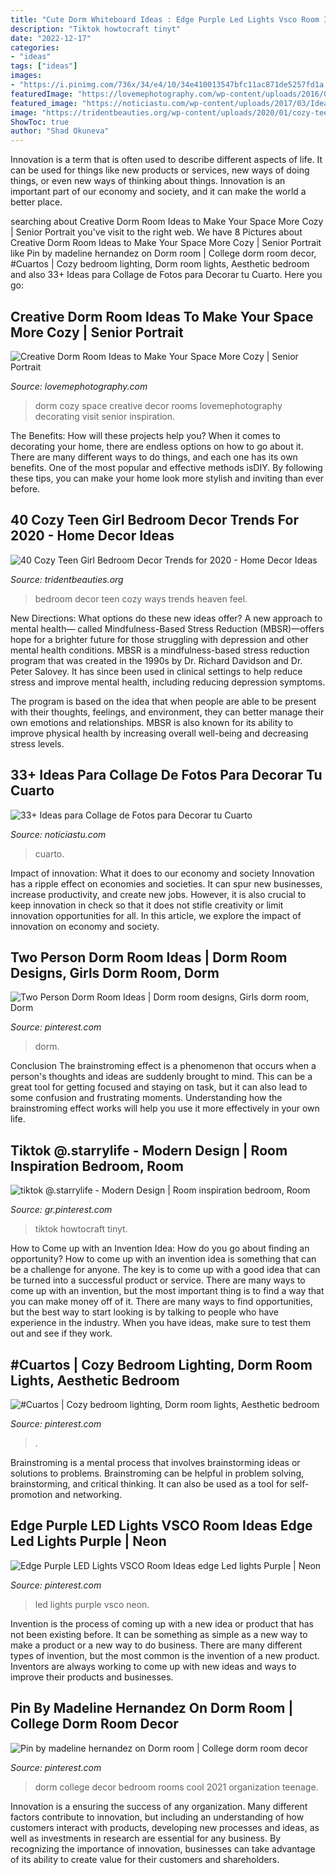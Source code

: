 ```yaml
---
title: "Cute Dorm Whiteboard Ideas : Edge Purple Led Lights Vsco Room Ideas Edge Led Lights Purple"
description: "Tiktok howtocraft tinyt"
date: "2022-12-17"
categories:
- "ideas"
tags: ["ideas"]
images:
- "https://i.pinimg.com/736x/34/e4/10/34e410013547bfc11ac871de5257fd1a.jpg"
featuredImage: "https://lovemephotography.com/wp-content/uploads/2016/09/Chapter-12-Dorm-Room-Ideas-01.jpg"
featured_image: "https://noticiastu.com/wp-content/uploads/2017/03/Ideas-para-Collage-de-Fotos-13.jpg"
image: "https://tridentbeauties.org/wp-content/uploads/2020/01/cozy-teen-girl-bedroom-decor-trends-for-2020-awesome-77-ways-to-make-your-bedroom-feel-like-heaven-34-in-2020-of-cozy-teen-girl-bedroom-decor-trends-for-2020.jpg"
ShowToc: true
author: "Shad Okuneva"
---
```



Innovation is a term that is often used to describe different aspects of life. It can be used for things like new products or services, new ways of doing things, or even new ways of thinking about things. Innovation is an important part of our economy and society, and it can make the world a better place.

	

		
searching about Creative Dorm Room Ideas to Make Your Space More Cozy | Senior Portrait you've visit to the right web. We have 8 Pictures about Creative Dorm Room Ideas to Make Your Space More Cozy | Senior Portrait like Pin by madeline hernandez on Dorm room | College dorm room decor, #Cuartos | Cozy bedroom lighting, Dorm room lights, Aesthetic bedroom and also 33+ Ideas para Collage de Fotos para Decorar tu Cuarto. Here you go:
		
    
## Creative Dorm Room Ideas To Make Your Space More Cozy | Senior Portrait

<img loading=lazy src="https://lovemephotography.com/wp-content/uploads/2016/09/Chapter-12-Dorm-Room-Ideas-01.jpg" onerror="this.onerror=null;this.src='https://tse2.mm.bing.net/th?id=OIP.si95z-AmW-LC7xcO99CobAHaL2&amp;pid=15.1';" alt="Creative Dorm Room Ideas to Make Your Space More Cozy | Senior Portrait">

_Source: lovemephotography.com_

>dorm cozy space creative decor rooms lovemephotography decorating visit senior inspiration. 

	

The Benefits: How will these projects help you?
When it comes to decorating your home, there are endless options on how to go about it. There are many different ways to do things, and each one has its own benefits. One of the most popular and effective methods isDIY. By following these tips, you can make your home look more stylish and inviting than ever before.

    
## 40 Cozy Teen Girl Bedroom Decor Trends For 2020 - Home Decor Ideas

<img loading=lazy src="https://tridentbeauties.org/wp-content/uploads/2020/01/cozy-teen-girl-bedroom-decor-trends-for-2020-awesome-77-ways-to-make-your-bedroom-feel-like-heaven-34-in-2020-of-cozy-teen-girl-bedroom-decor-trends-for-2020.jpg" onerror="this.onerror=null;this.src='https://tse3.mm.bing.net/th?id=OIP.jdjP5vYuSBJA57qrA8SF3gHaJ2&amp;pid=15.1';" alt="40 Cozy Teen Girl Bedroom Decor Trends for 2020 - Home Decor Ideas">

_Source: tridentbeauties.org_

>bedroom decor teen cozy ways trends heaven feel. 

	

New Directions: What options do these new ideas offer?
A new approach to mental health— called Mindfulness-Based Stress Reduction (MBSR)—offers hope for a brighter future for those struggling with depression and other mental health conditions.
MBSR is a mindfulness-based stress reduction program that was created in the 1990s by Dr. Richard Davidson and Dr. Peter Salovey. It has since been used in clinical settings to help reduce stress and improve mental health, including reducing depression symptoms.

The program is based on the idea that when people are able to be present with their thoughts, feelings, and environment, they can better manage their own emotions and relationships. MBSR is also known for its ability to improve physical health by increasing overall well-being and decreasing stress levels.

    
## 33+ Ideas Para Collage De Fotos Para Decorar Tu Cuarto

<img loading=lazy src="https://noticiastu.com/wp-content/uploads/2017/03/Ideas-para-Collage-de-Fotos-13.jpg" onerror="this.onerror=null;this.src='https://tse2.mm.bing.net/th?id=OIP.fmdygygPf4y99lmPexr1QQHaJ4&amp;pid=15.1';" alt="33+ Ideas para Collage de Fotos para Decorar tu Cuarto">

_Source: noticiastu.com_

>cuarto. 

	

Impact of innovation: What it does to our economy and society
Innovation has a ripple effect on economies and societies. It can spur new businesses, increase productivity, and create new jobs. However, it is also crucial to keep innovation in check so that it does not stifle creativity or limit innovation opportunities for all. In this article, we explore the impact of innovation on economy and society.

    
## Two Person Dorm Room Ideas | Dorm Room Designs, Girls Dorm Room, Dorm

<img loading=lazy src="https://i.pinimg.com/736x/34/e4/10/34e410013547bfc11ac871de5257fd1a.jpg" onerror="this.onerror=null;this.src='https://tse2.mm.bing.net/th?id=OIP.kMivq8rE-Dv5CM1Aoktu0QHaLH&amp;pid=15.1';" alt="Two Person Dorm Room Ideas | Dorm room designs, Girls dorm room, Dorm">

_Source: pinterest.com_

>dorm. 

	

Conclusion
The brainstroming effect is a phenomenon that occurs when a person's thoughts and ideas are suddenly brought to mind. This can be a great tool for getting focused and staying on task, but it can also lead to some confusion and frustrating moments. Understanding how the brainstroming effect works will help you use it more effectively in your own life.

    
## Tiktok @.starrylife - Modern Design | Room Inspiration Bedroom, Room

<img loading=lazy src="https://i.pinimg.com/736x/a1/6b/70/a16b70fdb57ef82cdac93ce5105b3795.jpg" onerror="this.onerror=null;this.src='https://tse2.mm.bing.net/th?id=OIP.uiXOj8u9bkGzzavmr7VEPgHaNK&amp;pid=15.1';" alt="tiktok @.starrylife - Modern Design | Room inspiration bedroom, Room">

_Source: gr.pinterest.com_

>tiktok howtocraft tinyt. 

	

How to Come up with an Invention Idea: How do you go about finding an opportunity?
How to come up with an invention idea is something that can be a challenge for anyone. The key is to come up with a good idea that can be turned into a successful product or service. There are many ways to come up with an invention, but the most important thing is to find a way that you can make money off of it. There are many ways to find opportunities, but the best way to start looking is by talking to people who have experience in the industry. When you have ideas, make sure to test them out and see if they work.

    
## #Cuartos | Cozy Bedroom Lighting, Dorm Room Lights, Aesthetic Bedroom

<img loading=lazy src="https://i.pinimg.com/736x/75/eb/85/75eb85d216696b1a001c0de06c80f771.jpg" onerror="this.onerror=null;this.src='https://tse3.mm.bing.net/th?id=OIP.dr_HmBc_xhf1NKD2W_4qWgHaJP&amp;pid=15.1';" alt="#Cuartos | Cozy bedroom lighting, Dorm room lights, Aesthetic bedroom">

_Source: pinterest.com_

>. 

	

Brainstroming is a mental process that involves brainstorming ideas or solutions to problems. Brainstroming can be helpful in problem solving, brainstorming, and critical thinking. It can also be used as a tool for self-promotion and networking.

    
## Edge Purple LED Lights VSCO Room Ideas Edge Led Lights Purple | Neon

<img loading=lazy src="https://i.pinimg.com/736x/20/d3/dc/20d3dc007fbee69bd423b807d444570b.jpg" onerror="this.onerror=null;this.src='https://tse1.mm.bing.net/th?id=OIP.WKcFzYSYS-02FSpyU2R58AHaHN&amp;pid=15.1';" alt="Edge Purple LED Lights VSCO Room Ideas edge Led lights Purple | Neon">

_Source: pinterest.com_

>led lights purple vsco neon. 

	

Invention is the process of coming up with a new idea or product that has not been existing before. It can be something as simple as a new way to make a product or a new way to do business. There are many different types of invention, but the most common is the invention of a new product. Inventors are always working to come up with new ideas and ways to improve their products and businesses.

    
## Pin By Madeline Hernandez On Dorm Room | College Dorm Room Decor

<img loading=lazy src="https://i.pinimg.com/736x/df/be/fa/dfbefa2eb2f5ad4648a122de20fac6ae.jpg" onerror="this.onerror=null;this.src='https://tse2.mm.bing.net/th?id=OIP.bZj_brF_SnNpC331Y8HyPwHaJ3&amp;pid=15.1';" alt="Pin by madeline hernandez on Dorm room | College dorm room decor">

_Source: pinterest.com_

>dorm college decor bedroom rooms cool 2021 organization teenage. 

	

Innovation is a ensuring the success of any organization. Many different factors contribute to innovation, but including an understanding of how customers interact with products, developing new processes and ideas, as well as investments in research are essential for any business. By recognizing the importance of innovation, businesses can take advantage of its ability to create value for their customers and shareholders.

